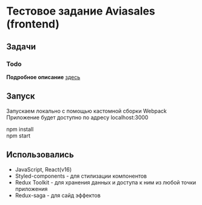 # Тестовое задание Aviasales (frontend)

## Задачи

### Todo

**Подробное описание** [здесь](https://github.com/KosyanMedia/test-tasks/tree/master/aviasales_frontend)

## Запуск

Запускаем локально с помощью кастомной сборки Webpack
Приложение будет доступно по адресу localhost:3000

npm install  
npm start

## Использовались

- JavaScript, React(v16)
- Styled-components - для стилизации компонентов
- Redux Toolkit - для хранения данных и доступа к ним из любой точки приложения
- Redux-saga - для сайд эффектов
